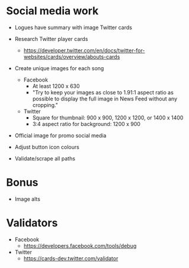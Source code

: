 # Social media work

* Logues have summary with image Twitter cards

* Research Twitter player cards
    * https://developer.twitter.com/en/docs/twitter-for-websites/cards/overview/abouts-cards
* Create unique images for each song
    * Facebook
        * At least 1200 x 630
        * "Try to keep your images as close to 1.91:1 aspect ratio as possible to display the full image in News Feed without any cropping."
    * Twitter
        * Square for thumbnail: 900 x 900, 1200 x 1200, or 1400 x 1400
        * 3:4 aspect ratio for background: 1200 x 900

* Official image for promo social media
* Adjust button icon colours

* Validate/scrape all paths

# Bonus
* Image alts

# Validators
* Facebook
    * https://developers.facebook.com/tools/debug
* Twitter
    * https://cards-dev.twitter.com/validator